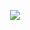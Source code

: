<p align="center">
  <img src="https://github-readme-stats.vercel.app/api/top-langs?username=jlabbude&show_icons=true&theme=gruvbox&border_radius=15&layout=compact&hide_border=true">
<p/>
